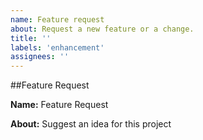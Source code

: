 ```yaml
---
name: Feature request
about: Request a new feature or a change.
title: ''
labels: 'enhancement'
assignees: ''
---
```


##Feature Request

**Name:** Feature Request

**About:** Suggest an idea for this project
